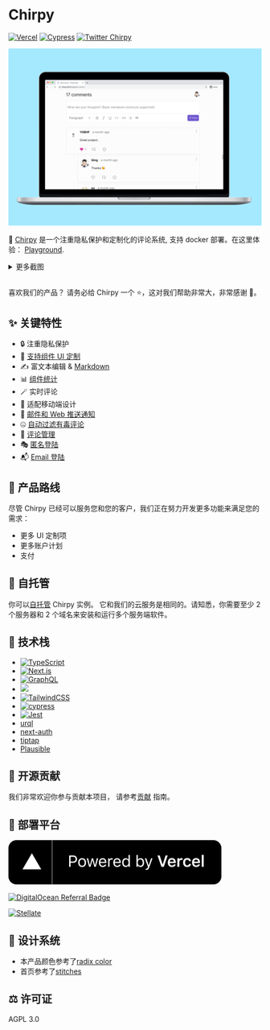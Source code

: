 # Chirpy

[![Vercel](https://img.shields.io/github/deployments/devrsi0n/chirpy/production?color=black&logo=vercel)](https://github.com/devrsi0n/chirpy/deployments)
[![Cypress](https://img.shields.io/endpoint?url=https://dashboard.cypress.io/badge/simple/2p3w5f&logo=cypress&color=black)](https://dashboard.cypress.io/projects/2p3w5f/runs)
[![Twitter Chirpy](https://img.shields.io/twitter/url?color=black&logoColor=black&url=https%3A%2F%2Ftwitter.com%2FChirpyHQ)](https://twitter.com/ChirpyHQ)

<img src="https://raw.githubusercontent.com/devrsi0n/chirpy/main/apps/main/public/images/marketing/github.png" width="800" alt="Comment widget" >

👋 [Chirpy](https://chirpy.dev) 是一个注重隐私保护和定制化的评论系统, 支持 docker 部署。在这里体验： [Playground](https://chirpy.dev/play).

<details>
    <summary>更多截图</summary>
    <img src="https://raw.githubusercontent.com/devrsi0n/chirpy/main/apps/main/public/images/blog/open-source/theme.png" width="800" alt="Widget theme" >
    <img src="https://raw.githubusercontent.com/devrsi0n/chirpy/main/apps/main/public/images/blog/open-source/analytics.png" width="800" alt="Widget analytics" >
    <img src="https://raw.githubusercontent.com/devrsi0n/chirpy/main/apps/main/public/images/docs/features/theme/dashboard.png" width="800" alt="Project dashboard" >
    <img src="https://raw.githubusercontent.com/devrsi0n/chirpy/main/apps/main/public/images/docs/get-started/integration-guide.png" width="800" alt="Widget integration guide" >
    <img src="https://raw.githubusercontent.com/devrsi0n/chirpy/main/apps/main/public/images/docs/features/privacy-friendly/anonymous-sign-in.png" width="800" alt="Anonymous sign-in" >
    <img src="https://raw.githubusercontent.com/devrsi0n/chirpy/main/apps/main/public/images/docs/features/notifications/site-notification.png" width="800" alt="Site notification" >
    <img src="https://raw.githubusercontent.com/devrsi0n/chirpy/main/apps/main/public/images/docs/features/anti-toxic-comment/example.png" width="800" alt="Anti toxic comment" >
</details>

<br>

喜欢我们的产品？ 请务必给 Chirpy 一个 ⭐，这对我们帮助非常大，非常感谢 🙏。

## ✨ 关键特性

- 🔒 注重隐私保护
- 🎨 [支持组件 UI 定制](https://chirpy.dev/docs/features/theme)
- ✍️ 富文本编辑 & [Markdown](https://chirpy.dev/docs/features/markdown)
- 📊 [组件统计](https://chirpy.dev/docs/features/analytics)
- 🪄 实时评论
- 📱 适配移动端设计
- 🔔 [邮件和 Web 推送通知](https://chirpy.dev/docs/features/notifications)
- 🤐 [自动过滤有毒评论](https://chirpy.dev/docs/features/anti-toxic-comment)
- 💬 [评论管理](https://chirpy.dev/docs/features/moderation)
- 🎭 [匿名登陆](https://chirpy.dev/docs/features/privacy-friendly#anonymous-sign-in)
- 📬 [Email 登陆](https://chirpy.dev/docs/features/privacy-friendly#email-sign-in)

## 🧭 产品路线

尽管 Chirpy 已经可以服务您和您的客户，我们正在努力开发更多功能来满足您的需求：

- 更多 UI 定制项
- 更多账户计划
- 支付

## 📀 自托管

你可以[自托管](https://chirpy.dev/docs/self-hosted) Chirpy 实例。 它和我们的云服务是相同的。请知悉，你需要至少 2 个服务器和 2 个域名来安装和运行多个服务端软件。

## 🍡 技术栈

- [![TypeScript](https://img.shields.io/badge/typescript-%23007ACC.svg?style=for-the-badge&logo=typescript&logoColor=white)](https://www.typescriptlang.org/)
- [![Next.js](https://img.shields.io/badge/Next-black?style=for-the-badge&logo=next.js&logoColor=white)](https://nextjs.org/)
- [![GraphQL](https://img.shields.io/badge/-GraphQL-E10098?style=for-the-badge&logo=graphql&logoColor=white)](https://graphql.org)
- <a href="https://github.com/hasura/graphql-engine"><img width="70px" src="https://graphql-engine-cdn.hasura.io/img/powered_by_hasura_primary_lightbg.svg" /></a>
- [![TailwindCSS](https://img.shields.io/badge/tailwindcss-%2338B2AC.svg?style=for-the-badge&logo=tailwind-css&logoColor=white)](https://tailwindcss.com/)
- [![cypress](https://img.shields.io/badge/-cypress-%23E5E5E5?style=for-the-badge&logo=cypress&logoColor=058a5e)](https://www.cypress.io/)
- [![Jest](https://img.shields.io/badge/-jest-%23C21325?style=for-the-badge&logo=jest&logoColor=white)](https://jestjs.io/)
- [urql](https://github.com/FormidableLabs/urql)
- [next-auth](https://github.com/nextauthjs/next-auth)
- [tiptap](https://tiptap.dev)
- [Plausible](https://github.com/plausible/analytics)

## 🥇 开源贡献

我们非常欢迎你参与贡献本项目， 请参考[贡献](CONTRIBUTING.md) 指南。

## 🚀 部署平台

[![Powered by Vercel](https://raw.githubusercontent.com/abumalick/powered-by-vercel/master/powered-by-vercel.svg)](https://vercel.com?utm_source=chirpy.dev)

[![DigitalOcean Referral Badge](https://web-platforms.sfo2.digitaloceanspaces.com/WWW/Badge%203.svg)](https://www.digitalocean.com/?refcode=92c5af253f6a&utm_campaign=Referral_Invite&utm_medium=Referral_Program&utm_source=badge)

[![Stellate](https://stellate.co/badge.svg)](https://stellate.co/?ref=powered-by)

## 💅 设计系统

- 本产品颜色参考了[radix color](https://www.radix-ui.com/colors)
- 首页参考了[stitches](https://stitches.dev/)

## ⚖️ 许可证

AGPL 3.0
